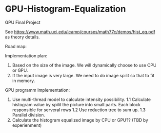 # GPU-Histogram-Equalization
GPU Final Project

See https://www.math.uci.edu/icamp/courses/math77c/demos/hist_eq.pdf as theory details.

Road map:

Implementation plan:
1. Based on the size of the image. We will dynamically choose to use CPU or GPU.
2. If the input image is very large. We need to do image spilit so that to fit in memory.

GPU programm Implementation:
1. Use multi-thread model to calculate intensity possibility.
    1.1 Calculate histogram value by spilit the picture into small parts. Each block responsible for serveral rows
    1.2 Use reduction tree to sum up.
    1.3 Parallel division.
2. Calculate the histogram equalized image by CPU or GPU?? (TBD by experienment)
